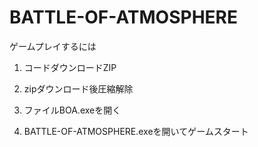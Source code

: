 # BATTLE-OF-ATMOSPHERE

ゲームプレイするには

1. コードダウンロードZIP

2. zipダウンロード後圧縮解除

3. ファイルBOA.exeを開く

4. BATTLE-OF-ATMOSPHERE.exeを開いてゲームスタート 
